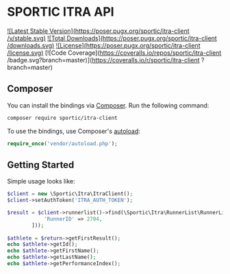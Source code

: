 # SPORTIC ITRA API

[![Latest Stable Version](https://poser.pugx.org/sportic/itra-client /v/stable.svg)](https://packagist.org/packages/sportic/itra-client )
[![Total Downloads](https://poser.pugx.org/sportic/itra-client /downloads.svg)](https://packagist.org/packages/sportic/itra-client )
[![License](https://poser.pugx.org/sportic/itra-client /license.svg)](https://packagist.org/packages/sportic/itra-client )
[![Code Coverage](https://coveralls.io/repos/sportic/itra-client /badge.svg?branch=master)](https://coveralls.io/r/sportic/itra-client ?branch=master)

## Composer
You can install the bindings via [Composer](http://getcomposer.org/). Run the following command:

```bash
composer require sportic/itra-client 
```

To use the bindings, use Composer's [autoload](https://getcomposer.org/doc/01-basic-usage.md#autoloading):
```php
require_once('vendor/autoload.php');
```


## Getting Started

Simple usage looks like:

```php
$client = new \Sportic\Itra\ItraClient();
$client->setAuthToken('ITRA_AUTH_TOKEN');

$result = $client->runnerlist()->find(\Sportic\Itra\RunnerList\RunnerListRequest::fromArray([
            'RunnerID' => 2704,
        ]));
        
$athlete = $return->getFirstResult();
echo $athlete->getId();
echo $athlete->getFirstName();
echo $athlete->getLastName();
echo $athlete->getPerformanceIndex();        
```
